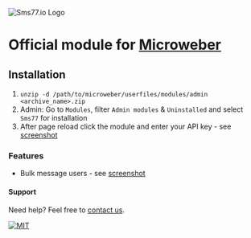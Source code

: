 ![Sms77.io Logo](https://www.sms77.io/wp-content/uploads/2019/07/sms77-Logo-400x79.png "Sms77.io Logo")
# Official module for [Microweber](https://microweber.com/)

## Installation

1. `unzip -d /path/to/microweber/userfiles/modules/admin <archive_name>.zip`
2. Admin: Go to `Modules`, filter `Admin modules` & `Uninstalled` and select `Sms77` for installation
3. After page reload click the module and enter your API key - see [screenshot](_screenshots/settings.png)

### Features

- Bulk message users - see [screenshot](_screenshots/sms_bulk.png)

#### Support

Need help? Feel free to [contact us](https://www.sms77.io/en/company/contact/).

[![MIT](https://img.shields.io/badge/License-MIT-teal.svg)](LICENSE)
